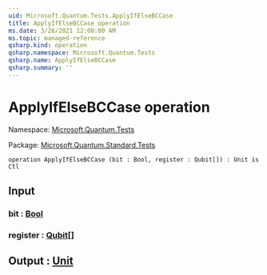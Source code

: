 ```yaml
---
uid: Microsoft.Quantum.Tests.ApplyIfElseBCCase
title: ApplyIfElseBCCase operation
ms.date: 3/26/2021 12:00:00 AM
ms.topic: managed-reference
qsharp.kind: operation
qsharp.namespace: Microsoft.Quantum.Tests
qsharp.name: ApplyIfElseBCCase
qsharp.summary: ''
---
```


# ApplyIfElseBCCase operation

Namespace: [Microsoft.Quantum.Tests](xref:Microsoft.Quantum.Tests)

Package: [Microsoft.Quantum.Standard.Tests](https://nuget.org/packages/Microsoft.Quantum.Standard.Tests)




```qsharp
operation ApplyIfElseBCCase (bit : Bool, register : Qubit[]) : Unit is Ctl
```


## Input

### bit : [Bool](xref:microsoft.quantum.lang-ref.bool)




### register : [Qubit](xref:microsoft.quantum.lang-ref.qubit)[]





## Output : [Unit](xref:microsoft.quantum.lang-ref.unit)

